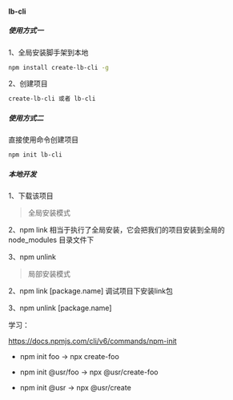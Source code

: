 #### lb-cli

##### 使用方式一

1、全局安装脚手架到本地

```bash
npm install create-lb-cli -g
```

2、创建项目

```bash
create-lb-cli 或者 lb-cli
```

##### 使用方式二

直接使用命令创建项目

```bash
npm init lb-cli
```


##### 本地开发

1、下载该项目

> 全局安装模式

2、npm link 相当于执行了全局安装，它会把我们的项目安装到全局的 node_modules 目录文件下

3、npm unlink

> 局部安装模式

2、npm link [package.name] 调试项目下安装link包

3、npm unlink [package.name]


学习：

https://docs.npmjs.com/cli/v6/commands/npm-init

- npm init foo -> npx create-foo

- npm init @usr/foo -> npx @usr/create-foo

- npm init @usr -> npx @usr/create